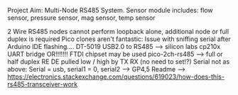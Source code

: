 Project Aim: Multi-Node RS485 System. Sensor module includes: flow sensor, pressure sensor, mag sensor, temp sensor

2 Wire RS485 nodes cannot perform loopback alone, additional node or full duplex is required
Pico clones aren't fantastic: Issue with sniffing serial after Arduino IDE flashing....
DT-5019 USB2.0 to RS485 --> silicon labs cp210x UART bridge OR!!!!!!! FTDI chipset may be used
pico-2ch-rs485 --> full or half duplex RE DE pulled low / high by TX RX (no need to set!?)
Serial not as above: Serial = usb, serial1 = 0, serial2 --> GP4,5
Readme --> https://electronics.stackexchange.com/questions/619023/how-does-this-rs485-transceiver-work
